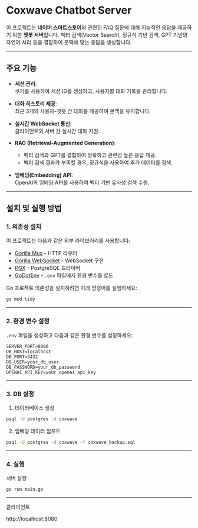 # Coxwave Chatbot Server

이 프로젝트는 **네이버 스마트스토어**와 관련된 FAQ 질문에 대해 지능적인 응답을 제공하기 위한 **챗봇 서버**입니다. 벡터 검색(Vector Search), 정규식 기반 검색, GPT 기반의 자연어 처리 등을 결합하여 문맥에 맞는 응답을 생성합니다.

---

## 주요 기능

- **세션 관리**:  
  쿠키를 사용하여 세션 ID를 생성하고, 사용자별 대화 기록을 관리합니다.

- **대화 히스토리 제공**:  
  최근 3개의 사용자-챗봇 간 대화를 제공하여 문맥을 유지합니다.

- **실시간 WebSocket 통신**:  
  클라이언트와 서버 간 실시간 대화 지원.

- **RAG (Retrieval-Augmented Generation)**:

  - 벡터 검색과 GPT를 결합하여 정확하고 관련성 높은 응답 제공.
  - 벡터 검색 결과가 부족할 경우, 정규식을 사용하여 추가 데이터를 검색.

- **임베딩(Embedding) API**:  
  OpenAI의 임베딩 API를 사용하여 벡터 기반 유사성 검색 수행.

---

## 설치 및 실행 방법

### 1. 의존성 설치

이 프로젝트는 다음과 같은 외부 라이브러리를 사용합니다:

- [Gorilla Mux](https://github.com/gorilla/mux) - HTTP 라우터
- [Gorilla WebSocket](https://github.com/gorilla/websocket) - WebSocket 구현
- [PGX](https://github.com/jackc/pgx) - PostgreSQL 드라이버
- [GoDotEnv](https://github.com/joho/godotenv) - `.env` 파일에서 환경 변수를 로드

Go 프로젝트 의존성을 설치하려면 아래 명령어를 실행하세요:

```bash
go mod tidy
```

---

### 2. 환경 변수 설정

`.env` 파일을 생성하고 다음과 같은 환경 변수를 설정하세요:

```plantext
SERVER_PORT=8080
DB_HOST=localhost
DB_PORT=5432
DB_USER=your_db_user
DB_PASSWORD=your_db_password
OPENAI_API_KEY=your_openai_api_key
```

---

### 3. DB 설정

1. 데이터베이스 생성

```bash
psql -U postgres -d coxwave
```

2. 임베딩 데이터 임포트

```bash
psql -U postgres -d coxwave -f coxwave_backup.sql
```

---

### 4. 실행

서버 실행

```bash
go run main.go
```

---

클라이언트

http://localhost:8080
